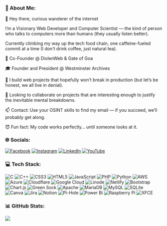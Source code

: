 ### 💫 About Me:

👋 Hey there, curious wanderer of the internet<br>

I’m a Visionary Web Developer and Computer Scientist — the kind of person who talks to computers more than humans (they usually listen better).<br>

Currently climbing my way up the tech food chain, one caffeine-fueled commit at a time (I don't drink coffee, just natural tea).<br>


💼 Co-Founder @ DiolenWeb & Gate of Goa<br>

🎓 Founder and President @ Westminster Archives<br>

🧠 I build web projects that hopefully won’t break in production (but let’s be honest, we all live in denial).<br>

🤝 Looking to collaborate on projects that are interesting enough to justify the inevitable mental breakdowns.<br>

📫 Contact: Use your OSINT skills to find my email — if you succeed, we’ll probably get along.<br>

😈 Fun fact: My code works perfectly… until someone looks at it.<br>


### 🌐 Socials:

[![Facebook](https://img.shields.io/badge/Facebook-%231877F2.svg?logo=Facebook&logoColor=white)](https://facebook.com/jolenmascarenhas) [![Instagram](https://img.shields.io/badge/Instagram-%23E4405F.svg?logo=Instagram&logoColor=white)](https://www.instagram.com/jolen.me/) [![LinkedIn](https://img.shields.io/badge/LinkedIn-%230077B5.svg?logo=linkedin&logoColor=white)](https://linkedin.com/in/jolenjolen/) [![YouTube](https://img.shields.io/badge/YouTube-%23FF0000.svg?logo=YouTube&logoColor=white)](https://youtube.com/@jolenmark) 

### 💻 Tech Stack:

![C](https://img.shields.io/badge/c-%2300599C.svg?style=for-the-badge&logo=c&logoColor=white) ![C++](https://img.shields.io/badge/c++-%2300599C.svg?style=for-the-badge&logo=c%2B%2B&logoColor=white) ![CSS3](https://img.shields.io/badge/css3-%231572B6.svg?style=for-the-badge&logo=css3&logoColor=white) ![HTML5](https://img.shields.io/badge/html5-%23E34F26.svg?style=for-the-badge&logo=html5&logoColor=white) ![JavaScript](https://img.shields.io/badge/javascript-%23323330.svg?style=for-the-badge&logo=javascript&logoColor=%23F7DF1E) ![PHP](https://img.shields.io/badge/php-%23777BB4.svg?style=for-the-badge&logo=php&logoColor=white) ![Python](https://img.shields.io/badge/python-3670A0?style=for-the-badge&logo=python&logoColor=ffdd54) ![AWS](https://img.shields.io/badge/AWS-%23FF9900.svg?style=for-the-badge&logo=amazon-aws&logoColor=white) ![Azure](https://img.shields.io/badge/azure-%230072C6.svg?style=for-the-badge&logo=microsoftazure&logoColor=white) ![Cloudflare](https://img.shields.io/badge/Cloudflare-F38020?style=for-the-badge&logo=Cloudflare&logoColor=white) ![Google Cloud](https://img.shields.io/badge/GoogleCloud-%234285F4.svg?style=for-the-badge&logo=google-cloud&logoColor=white) ![Linode](https://img.shields.io/badge/linode-00A95C?style=for-the-badge&logo=linode&logoColor=white) ![Netlify](https://img.shields.io/badge/netlify-%23000000.svg?style=for-the-badge&logo=netlify&logoColor=#00C7B7) ![Bootstrap](https://img.shields.io/badge/bootstrap-%238511FA.svg?style=for-the-badge&logo=bootstrap&logoColor=white) ![Chart.js](https://img.shields.io/badge/chart.js-F5788D.svg?style=for-the-badge&logo=chart.js&logoColor=white) ![Green Sock](https://img.shields.io/badge/green%20sock-88CE02?style=for-the-badge&logo=greensock&logoColor=white) ![Apache](https://img.shields.io/badge/apache-%23D42029.svg?style=for-the-badge&logo=apache&logoColor=white) ![MariaDB](https://img.shields.io/badge/MariaDB-003545?style=for-the-badge&logo=mariadb&logoColor=white) ![MySQL](https://img.shields.io/badge/mysql-4479A1.svg?style=for-the-badge&logo=mysql&logoColor=white) ![SQLite](https://img.shields.io/badge/sqlite-%2307405e.svg?style=for-the-badge&logo=sqlite&logoColor=white) ![Canva](https://img.shields.io/badge/Canva-%2300C4CC.svg?style=for-the-badge&logo=Canva&logoColor=white) ![Jira](https://img.shields.io/badge/jira-%230A0FFF.svg?style=for-the-badge&logo=jira&logoColor=white) ![Notion](https://img.shields.io/badge/Notion-%23000000.svg?style=for-the-badge&logo=notion&logoColor=white) ![Pi-Hole](https://img.shields.io/badge/pihole-%2396060C.svg?style=for-the-badge&logo=pi-hole&logoColor=white) ![Power Bi](https://img.shields.io/badge/power_bi-F2C811?style=for-the-badge&logo=powerbi&logoColor=black) ![Raspberry Pi](https://img.shields.io/badge/-RaspberryPi-C51A4A?style=for-the-badge&logo=Raspberry-Pi) ![XFCE](https://img.shields.io/badge/XFCE-%232284F2.svg?style=for-the-badge&logo=xfce&logoColor=white)

### 📊 GitHub Stats:

![](https://nirzak-streak-stats.vercel.app/?user=jolenjolen&theme=dark&hide_border=false)<br/>
